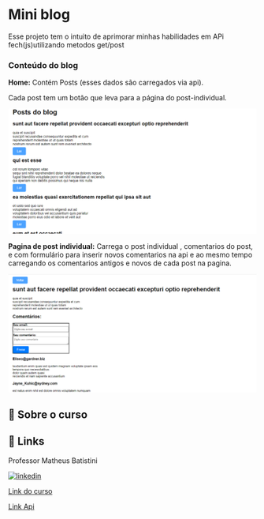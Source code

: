 
# Mini blog


Esse projeto tem o intuito de aprimorar minhas habilidades em APi fech(js)utilizando metodos get/post 

### Conteúdo do blog

**Home:** Contém Posts (esses dados são carregados via api).

Cada post tem um botão que leva para a página do post-individual.

![home blog](/img/posts-home.png)


**Pagina de post individual:** Carrega o post individual , comentarios do post, e com formulário para inserir novos comentarios na api e ao mesmo tempo carregando os comentarios antigos e novos de cada post na pagina. 

![Pagina post-individual](/img/post-individual.png)

## 🚀 Sobre o curso
## 🔗 Links
Professor Matheus Batistini 

[![linkedin](https://img.shields.io/badge/linkedin-0A66C2?style=for-the-badge&logo=linkedin&logoColor=white)](https://www.linkedin.com/in/matheusbattisti/)

[Link do curso](https://www.youtube.com/watch?v=qIGYM4S8x50)

[Link Api](https://jsonplaceholder.typicode.com/posts)


